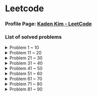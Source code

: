 # Leetcode

### Profile Page: [Kaden Kim - LeetCode](https://leetcode.com/kaden-kykim/)
### List of solved problems

<details><summary>Problem 1 ~ 10</summary>

1. Problem 1: [Two Sum](https://leetcode.com/problems/two-sum/), [Solution](Leetcode/TwoSum_1.java)
   * Runtime, Memory Usage: 1 ms(99.93%), 39.7 MB(44.72%)
2. Problem 2: [Add Two Numbers](https://leetcode.com/problems/add-two-numbers/), [Solution](Leetcode/AddTwoNumbers_2.java)
   * Runtime, Memory Usage: 1 ms(100.00%), 39.9 MB(26.51%)
3. Problem 3: [Longest Substring Without Repeating Characters](https://leetcode.com/problems/longest-substring-without-repeating-characters/), [Solution](Leetcode/LongestSubstringWithoutRepeatingCharacters_3.java)
   * Runtime, Memory Usage: 5 ms(86.75%), 39.9 MB(72.35%)
4. Problem 5: [Longest Palindromic Substring](https://leetcode.com/problems/longest-palindromic-substring/), [Solution](Leetcode/LongestPalindromicSubstring_5.java)
   * Runtime, Memory Usage: 74 ms(37.81%), 39.6 MB(50.44%)
5. Problem 7: [Reverse Integer](https://leetcode.com/problems/reverse-integer/), [Solution](Leetcode/ReverseInteger_7.java)
   * Runtime, Memory Usage: 1 ms(100.00%), 36.9 MB(44.15%)
6. Problem 8: [String to Integer (atoi)](https://leetcode.com/problems/string-to-integer-atoi/), [Solution](Leetcode/StringToInteger_atoi_8.java)
   * Runtime, Memory Usage: 2 ms(81.19%), 36.5 MB(78.90%)
7. Problem 10: [Regular Expression Matching](https://leetcode.com/problems/regular-expression-matching/), [Solution](Leetcode/RegularExpressionMatching_10.java)
   * Runtime, Memory Usage: 2 ms(92.99%), 37.7 MB(98.04%)
8. Problem 11: [Container With Most Water](https://leetcode.com/problems/container-with-most-water/), [Solution](Leetcode/ContainerWithMostWater_11.java)
   * Runtime, Memory Usage: 454 ms(9.32%), 40 MB(31.76%) / (Opt) 2 ms(95.64%), 39.9 MB(40.08%)
9. Problem 13: [Roman to Integer](https://leetcode.com/problems/roman-to-integer/), [Solution](Leetcode/RomanToInteger_13.java)
   * Runtime, Memory Usage: 3 ms(100.00%), 39.2 MB(97.00%)
10. Problem 14: [Longest Common Prefix](https://leetcode.com/problems/longest-common-prefix/), [Solution](Leetcode/LongestCommonPrefix_14.java)
    * Runtime, Memory Usage: 1 ms(61.87%), 37.5 MB(68.81%)
</details>

<details><summary>Problem 11 ~ 20</summary>

11. Problem 15: [3Sum](https://leetcode.com/problems/3sum/), [Solution](Leetcode/ThreeSum_15.java)
    * Runtime, Memory Usage: 531 ms(11.31%), 44.5 MB(29.28%)
12. Problem 17: [Letter Combinations of a Phone Number](https://leetcode.com/problems/letter-combinations-of-a-phone-number/), [Solution](Leetcode/LetterCombinationsOfAPhoneNumber_17.java)
    * Runtime, Memory Usage: 0 ms(100.00%), 38 MB(90.91%)
13. Problem 19: [Remove Nth Node From End of List](https://leetcode.com/problems/remove-nth-node-from-end-of-list/), [Solution](Leetcode/RemoveNthNodeFromEndOfList_19.java)
    * Runtime, Memory Usage: 0 ms(100.00%), 37.2 MB(96.67%)
14. Problem 20: [Valid Parentheses](https://leetcode.com/problems/valid-parentheses/), [Solution](Leetcode/ValidParentheses_20.java)
    * Runtime, Memory Usage: 1 ms(98.77%), 37.4 MB(62.38%)
15. Problem 21: [Merge Two Sorted Lists](https://leetcode.com/problems/merge-two-sorted-lists/), [Solution](Leetcode/MergeTwoSortedLists_21.java)
    * Runtime, Memory Usage: 0 ms(100.00%), 38.9 MB(79.99%)
16. Problem 22: [Generate Parentheses](https://leetcode.com/problems/generate-parentheses/), [Solution](Leetcode/GenerateParentheses_22.java)
    * Runtime, Memory Usage: 0 ms(100.00%), 39.5 MB(68.29%)
17. Problem 23: [Merge k Sorted Lists](https://leetcode.com/problems/merge-k-sorted-lists/), [Solution](Leetcode/MergeKSortedLists_23.java)
    * Runtime, Memory Usage: 4 ms(81.55%), 41 MB(77.15%) / (Opt) 2 ms(91.66%), 41.1 MB(69.09%)
18. Problem 26: [Remove Duplicates from Sorted Array](https://leetcode.com/problems/remove-duplicates-from-sorted-array/), [Solution](Leetcode/RemoveDuplicatesFromSortedArray_26.java)
    * Runtime, Memory Usage: 0 ms(100.00%), 41.3 MB(60.33%)
19. Problem 28: [Implement strStr()](https://leetcode.com/problems/implement-strstr/), [Solution(KMP)](Leetcode/Implement_strStr_28.java)
    * Runtime, Memory Usage: 3 ms(34.16%), 39.5 MB(22.21%)
20. Problem 29: [Divide Two Integers](https://leetcode.com/problems/divide-two-integers/), [Solution](Leetcode/DivideTwoIntegers_29.java)
    * Runtime, Memory Usage: 1 ms(100.00%), 36.9 MB(42.13%)
</details>
    
<details><summary>Problem 21 ~ 30</summary>

21. Problem 33: [Search in Rotated Sorted Array](https://leetcode.com/problems/search-in-rotated-sorted-array/), [Solution](Leetcode/SearchInRotatedSortedArray_33.java)
    * Runtime, Memory Usage: 0 ms(100.00%), 39.1 MB(54.98%)
22. Problem 34: [Find First and Last Position of Element in Sorted Array](https://leetcode.com/problems/find-first-and-last-position-of-element-in-sorted-array/), [Solution](Leetcode/FindFirstAndLastPositionOfElementInSortedArray_34.java)
    * Runtime, Memory Usage: 0 ms(100.00%), 42.5 MB(76.67%)
23. Problem 36: [Valid Sudoku](https://leetcode.com/problems/valid-sudoku/), [Solution](Leetcode/ValidSudoku_36.java)
    * Runtime, Memory Usage: 2 ms(83.97%), 39.6 MB(63.64%)
24. Problem 38: [Count and Say](https://leetcode.com/problems/count-and-say/), [Solution](Leetcode/CountAndSay_38.java)
    * Runtime, Memory Usage: 1 ms(91.70%), 36.7 MB(80.55%)
25. Problem 41: [First Missing Positive](https://leetcode.com/problems/first-missing-positive/), [Solution](Leetcode/FirstMissingPositive_41.java)
    * Runtime, Memory Usage: 0 ms(100.00%), 37.4 MB(58.43%)
26. Problem 42: [Trapping Rain Water](https://leetcode.com/problems/trapping-rain-water/), [Solution](Leetcode/TrappingRainWater_42.java)
    * Runtime, Memory Usage: 1 ms(92.98%), 39.3 MB(42.08%)
27. Problem 44: [Wildcard Matching](https://leetcode.com/problems/wildcard-matching/), [Solution(DP)](Leetcode/WildcardMatching_44.java)
    * Runtime, Memory Usage: 17 ms(72.61%), 40.0 MB(50.67%)
28. Problem 46: [Permutations](https://leetcode.com/problems/permutations/), [Solution](Leetcode/Permutations_46.java)
    * Runtime, Memory Usage: 1 ms(91.89%), 39.4 MB(91.26%)
29. Problem 48: [Rotate Image](https://leetcode.com/problems/rotate-image/), [Solution](Leetcode/RotateImage_48.java)
    * Runtime, Memory Usage: 0 ms(100.00%), 39.5 MB(56.12%)
30. Problem 49: [Group Anagrams](https://leetcode.com/problems/group-anagrams/), [Solution](Leetcode/GroupAnagrams_49.java)
    * Runtime, Memory Usage: 5 ms(99.39%), 42.3 MB(80.00%)
</details>

<details><summary>Problem 31 ~ 40</summary>

31. Problem 50: [Pow(x, n)](https://leetcode.com/problems/powx-n/), [Solution](Leetcode/Pow_x_n_50.java)
    * Runtime, Memory Usage: 0 ms(100.00%), 36.7 MB(56.61%)
32. Problem 53: [Maximum Subarray](https://leetcode.com/problems/maximum-subarray/), [Solution](Leetcode/MaximumSubarray_53.java)
    * Runtime, Memory Usage: 1 ms(69.36%), 39.2 MB(87.22%)
33. Problem 54: [Spiral Matrix](https://leetcode.com/problems/spiral-matrix/), [Solution](Leetcode/SpiralMatrix_54.java)
    * Runtime, Memory Usage: 0 ms(100.00%), 38.9 MB(10.37%)
34. Problem 55: [Jump Game](https://leetcode.com/problems/jump-game/), [Solution](Leetcode/JumpGame_55.java)
    * Runtime, Memory Usage: 1 ms(99.06%), 43.8 MB(15.77%)
35. Problem 56: [Merge Intervals](https://leetcode.com/problems/merge-intervals/), [Solution](Leetcode/MergeIntervals_56.java)
    * Runtime, Memory Usage: 6 ms(61.18%), 41.8 MB(82.94%)
36. Problem 62: [Unique Paths](https://leetcode.com/problems/unique-paths/), [Solution](Leetcode/UniquePaths_62.java)
    * Runtime, Memory Usage: 0 ms(100.00%), 36.0 MB(83.34%)
37. Problem 66: [Plus One](https://leetcode.com/problems/plus-one/), [Solution](Leetcode/PlusOne_66.java)
    * Runtime, Memory Usage: 0 ms(100.00%), 38.4 MB(17.53%)
38. Problem 69: [Sqrt(x)](https://leetcode.com/problems/sqrtx/), [Solution](Leetcode/Sqrt_x_69.java)
    * Runtime, Memory Usage: 1 ms(100.00%), 37.0 MB(32.59%)
39. Problem 70: [Climbing Stairs](https://leetcode.com/problems/climbing-stairs/), [Solution](Leetcode/ClimbingStairs_70.java)
    * Runtime, Memory Usage: 0 ms(100.00%), 35.9 MB(92.24%)
40. Problem 73: [Set Matrix Zeroes](https://leetcode.com/problems/set-matrix-zeroes/), [Solution](Leetcode/SetMatrixZeroes_73.java)
    * Runtime, Memory Usage: 1 ms(96.36%), 40.6 MB(93.14%)
</details>

<details><summary>Problem 41 ~ 50</summary>

41. Problem 75: [Sort Colors](https://leetcode.com/problems/sort-colors/), [Solution](Leetcode/SortColors_75.java)
    * Runtime, Memory Usage: 0 ms(100.00%), 37.8 MB(78.33%)
42. Problem 76: [Minimum Window Substring](https://leetcode.com/problems/minimum-window-substring/), [Solution](Leetcode/MinimumWindowSubstring_76.java)
    * Runtime, Memory Usage: 2 ms(99.98%), 39.1 MB(99.13%)
43. Problem 78: [Subsets](https://leetcode.com/problems/subsets/), [Solution](Leetcode/Subsets_78.java)
    * Runtime, Memory Usage: 1 ms(64.62%), 39.3 MB(97.36%)
44. Problem 79: [Word Search](https://leetcode.com/problems/word-search/), [Solution](Leetcode/WordSearch_79.java)
    * Runtime, Memory Usage: 6 ms(60.87%), 40.9 MB(82.25%)
45. Problem 88: [Merge Sorted Array](https://leetcode.com/problems/merge-sorted-array/), [Solution](Leetcode/MergeSortedArray_88.java)
    * Runtime, Memory Usage: 0 ms(100.00%), 39.3 MB(85.54%)
46. Problem 91: [Decode Ways](https://leetcode.com/problems/decode-ways/), [Solution](Leetcode/DecodeWays_91.java)
    * Runtime, Memory Usage: 1 ms(98.27%), 37.5 MB(93.89%)
47. Problem 94: [Binary Tree Inorder Traversal](https://leetcode.com/problems/binary-tree-inorder-traversal/), [Solution](Leetcode/BinaryTreeInorderTraversal_94.java)
    * Runtime, Memory Usage: 0 ms(100.00%), 37.8 MB(53.85%)
48. Problem 98: [Validate Binary Search Tree](https://leetcode.com/problems/validate-binary-search-tree/), [Solution](Leetcode/ValidateBinarySearchTree_98.java)
    * Runtime, Memory Usage: 0 ms(100.00%), 39.3 MB(55.08%)
49. Problem 101: [Symmetric Tree](https://leetcode.com/problems/symmetric-tree/), [Solution](Leetcode/SymmetricTree_101.java)
    * Runtime, Memory Usage: 0 ms(100.00%), 39.5 MB(11.95%)
50. Problem 102: [Binary Tree Level Order Traversal](https://leetcode.com/problems/binary-tree-level-order-traversal/), [Solution](Leetcode/BinaryTreeLevelOrderTraversal_102.java)
    * Runtime, Memory Usage: 0 ms(100.00%), 39.7 MB(57.27%)
</details>

<details><summary>Problem 51 ~ 60</summary>

51. Problem 103: [Binary Tree Zigzag Level Order Traversal](https://leetcode.com/problems/binary-tree-zigzag-level-order-traversal/), [Solution](Leetcode/BinaryTreeZigzagLevelOrderTraversal_103.java)
    * Runtime, Memory Usage: 0 ms(100.00%), 38.3 MB(84.03%)
52. Problem 104: [Maximum Depth of Binary Tree](https://leetcode.com/problems/maximum-depth-of-binary-tree/), [Solution](Leetcode/MaximumDepthOfBinaryTree_104.java)
    * Runtime, Memory Usage: 0 ms(100.00%), 39.6 MB(41.38%)
53. Problem 105: [Construct Binary Tree from Preorder and Inorder Traversal](https://leetcode.com/problems/construct-binary-tree-from-preorder-and-inorder-traversal/), [Solution](Leetcode/ConstructBinaryTreeFromPreorderAndInorderTraversal_105.java)
    * Runtime, Memory Usage: 7 ms(16.44%), 39.9 MB(40.20%) / (Opt) 0 ms(100.00%), 39.5 MB(80.65%)
54. Problem 108: [Convert Sorted Array to Binary Search Tree](https://leetcode.com/problems/convert-sorted-array-to-binary-search-tree/), [Solution](Leetcode/ConvertSortedArrayToBinarySearchTree_108.java)
    * Runtime, Memory Usage: 0 ms(100.00%), 39.6 MB(37.43%)
55. Problem 116: [Populating Next Right Pointers in Each Node](https://leetcode.com/problems/populating-next-right-pointers-in-each-node/), [Solution](Leetcode/PopulatingNextRightPointersInEachNode_116.java)
    * Runtime, Memory Usage: 2 ms(42.70%), 39.7 MB(57.04%) / (Recursive) 0 ms(100.00%), 40.2 MB(22.47%)
56. Problem 118: [Pascal's Triangle](https://leetcode.com/problems/pascals-triangle/), [Solution](Leetcode/PascalsTriangle_118.java)
    * Runtime, Memory Usage: 0 ms(100.00%), 36.9 MB(86.33%)
57. Problem 121: [Best Time to Buy and Sell Stock](https://leetcode.com/problems/best-time-to-buy-and-sell-stock/), [Solution](Leetcode/BestTimeToBuyAndSellStock_121.java)
    * Runtime, Memory Usage: 1 ms(99.29%), 39.9 MB(24.13%)
58. Problem 122: [Best Time to Buy and Sell Stock](https://leetcode.com/problems/best-time-to-buy-and-sell-stock-ii/), [Solution](Leetcode/BestTimeToBuyAndSellStockII_122.java)
    * Runtime, Memory Usage: 1 ms(93.48%), 39.7 MB(24.77%)
59. Problem 124: [Binary Tree Maximum Path Sum](https://leetcode.com/problems/binary-tree-maximum-path-sum/), [Solution](Leetcode/BinaryTreeMaximumPathSum_124.java)
    * Runtime, Memory Usage: 0 ms(100.00%), 41.2 MB(76.59%)
60. Problem 125: [Valid Palindrome](https://leetcode.com/problems/valid-palindrome/), [Solution](Leetcode/ValidPalindrome_125.java)
    * Runtime, Memory Usage: 2 ms(98.59%), 39.2 MB(87.45%)
</details>

<details><summary>Problem 61 ~ 70</summary>

61. Problem 127: [Word Ladder](https://leetcode.com/problems/word-ladder/), [Solution](Leetcode/WordLadder_127.java)
    * Runtime, Memory Usage: 32 ms(89.92%), 47.3 MB(25.12%)
62. Problem 128: [Longest Consecutive Sequence](https://leetcode.com/problems/longest-consecutive-sequence/), [Solution](Leetcode/LongestConsecutiveSequence_128.java)
    * Runtime, Memory Usage: 3 ms(93.80%), 39.7 MB(63.77%)
63. Problem 130: [Surrounded Regions](https://leetcode.com/problems/surrounded-regions/), [Solution](Leetcode/SurroundedRegions_130.java)
    * Runtime, Memory Usage: 1 ms(99.37%), 41.4 MB(77.28%)
64. Problem 131: [Palindrome Partitioning](https://leetcode.com/problems/palindrome-partitioning/), [Solution](Leetcode/PalindromePartitioning_131.java)
    * Runtime, Memory Usage: 3 ms(67.93%), 40.3 MB(53.07%) / (Opt) 1 ms(100.00%), 40.2 MB(64.77%)
65. Problem 134: [Gas Station](https://leetcode.com/problems/gas-station/), [Solution](Leetcode/GasStation_134.java)
    * Runtime, Memory Usage: 0 ms(100.00%), 39.8 MB(41.73%)
66. Problem 136: [Single Number](https://leetcode.com/problems/single-number/), [Solution](Leetcode/SingleNumber_136.java)
    * Runtime, Memory Usage: 4 ms(46.92%), 39.6 MB(94.79%) / (Opt) 0 ms(100.00%), 40.2 MB(69.80%)
67. Problem 138: [Copy List with Random Pointer](https://leetcode.com/problems/copy-list-with-random-pointer/), [Solution](Leetcode/CopyListWithRandomPointer_138.java)
    * Runtime, Memory Usage: 0 ms(100.00%), 39.3 MB(29.80%)
68. Problem 139: [Word Break](https://leetcode.com/problems/word-break/), [Solution](Leetcode/WordBreak_139.java)
    * Runtime, Memory Usage: 5 ms(83.60%), 39.9 MB(6.80%)
69. Problem 140: [Word Break II](https://leetcode.com/problems/word-break-ii/), [Solution](Leetcode/WordBreakII_140.java)
    * Runtime, Memory Usage: 4 ms(96.25%), 40.2 MB(14.76%)
70. Problem 141: [Linked List Cycle](https://leetcode.com/problems/linked-list-cycle/), [Solution](Leetcode/LinkedListCycle_141.java)
    * Runtime, Memory Usage: 0 ms(100.00%), 39.6 MB(37.73%)
</details>

<details><summary>Problem 71 ~ 80</summary>

71. Problem 146: [LRU Cache](https://leetcode.com/problems/lru-cache/), [Solution](Leetcode/LRUCache_146.java)
    * Runtime, Memory Usage: 12 ms(96.99%), 47.2 MB(89.69%)
72. Problem 148: [Sort List](https://leetcode.com/problems/sort-list/), [Solution](Leetcode/SortList_148.java)
    * Runtime, Memory Usage: 3 ms(98.17%), 42.4 MB(13.28%)
73. Problem 149: [Max Points on a Line](https://leetcode.com/problems/max-points-on-a-line/), [Solution](Leetcode/MaxPointsOnALine_149.java)
    * Runtime, Memory Usage: 15 ms(84.41%), 39.6 MB(16.42%)
74. Problem 150: [Evaluate Reverse Polish Notation](https://leetcode.com/problems/evaluate-reverse-polish-notation/), [Solution](Leetcode/EvaluateReversePolishNotation_150.java)
    * Runtime, Memory Usage: 4 ms(96.13%), 39.4 MB(26.47%)
75. Problem 152: [Maximum Product Subarray](https://leetcode.com/problems/maximum-product-subarray/), [Solution](Leetcode/MaximumProductSubarray_152.java)
    * Runtime, Memory Usage: 1 ms(95.88%), 39.8 MB(14.25%) / (Opt) 0 ms(100.00%), 39.6 MB(25.39%)
76. Problem 155: [Min Stack](https://leetcode.com/problems/min-stack/), [Solution](Leetcode/MinStack_155.java)
    * Runtime, Memory Usage: 4 ms(94.81%), 41.5 MB(12.52%)
77. Problem 160: [Intersection of Two Linked Lists](https://leetcode.com/problems/intersection-of-two-linked-lists/), [Solution](Leetcode/IntersectionOfTwoLinkedLists_160.java)
    * Runtime, Memory Usage: 1 ms(99.25%), 42.3 MB(51.15%)
78. Problem 162: [Find Peak Element](https://leetcode.com/problems/find-peak-element/), [Solution](Leetcode/FindPeakElement_162.java)
    * Runtime, Memory Usage: 0 ms(100.00%), 39.3 MB(56.52%)
79. Problem 166: [Fraction to Recurring Decimal](https://leetcode.com/problems/fraction-to-recurring-decimal/), [Solution](Leetcode/FractionToRecurringDecimal_166.java)
    * Runtime, Memory Usage: 1 ms(99.77%), 36.7 MB(86.93%)
80. Problem 169: [Majority Element](https://leetcode.com/problems/majority-element/), [Solution](Leetcode/MajorityElement_169.java)
    * Runtime, Memory Usage: 7 ms(49.64%), 44.3 MB(64.32%) / (Opt) 1 ms(99.92%), 42.8 MB(85.14%)
</details>

<details><summary>Problem 81 ~ 90</summary>

81. Problem 171: [Excel Sheet Column Number](https://leetcode.com/problems/excel-sheet-column-number/), [Solution](Leetcode/ExcelSheetColumnNumber_171.java)
    * Runtime, Memory Usage: 1 ms(100.00%), 38.4 MB(57.64%)
82. Problem 172: [Factorial Trailing Zeroes](https://leetcode.com/problems/factorial-trailing-zeroes/), [Solution](Leetcode/FactorialTrailingZeroes_172.java)
    * Runtime, Memory Usage: 0 ms(100.00%), 36.5 MB(58.57%)
83. Problem 179: [Largest Number](https://leetcode.com/problems/largest-number/), [Solution](Leetcode/LargestNumber_179.java)
    * Runtime, Memory Usage: 4 ms(98.74%), 38.9 MB(93.34%)
84. Problem 189: [Rotate Array](https://leetcode.com/problems/rotate-array/), [Solution](Leetcode/RotateArray_189.java)
    * Runtime, Memory Usage: 0 ms(100.00%), 39.9 MB(85.22%)
85. Problem 190: [Reverse Bits](https://leetcode.com/problems/reverse-bits/), [Solution](Leetcode/ReverseBits_190.java)
    * Runtime, Memory Usage: 1 ms(99.90%), 39.0 MB(89.18%)
86. Problem 191: [Number of 1 Bits](https://leetcode.com/problems/number-of-1-bits/), [Solution](Leetcode/NumberOf1Bits_191.java)
    * Runtime, Memory Usage: 0 ms(100.00%), 36.0 MB(98.05%)
87. Problem 198: [House Robber](https://leetcode.com/problems/house-robber/), [Solution](Leetcode/HouseRobber_198.java)
    * Runtime, Memory Usage: 0 ms(100.00%), 36.6 MB(89.72%)
88. Problem 200: [Number of Islands](https://leetcode.com/problems/number-of-islands/), [Solution](Leetcode/NumberOfIslands_200.java)
    * Runtime, Memory Usage: 1 ms(99.92%), 41.9 MB(82.34%)
89. Problem 202: [Happy Number](https://leetcode.com/problems/happy-number/), [Solution](Leetcode/HappyNumber_202.java)
    * Runtime, Memory Usage: 2 ms(44.96%), 36.4 MB(82.34%) / (Opt) 0 ms(100.00%), 36.0 MB(99.28%)
90. Problem 204: [Count Prime](https://leetcode.com/problems/count-primes/), [Solution](Leetcode/CountPrime_204.java)
    * Runtime, Memory Usage: 11 ms(96.05%), 37.7 MB(83.50%)
</details>
